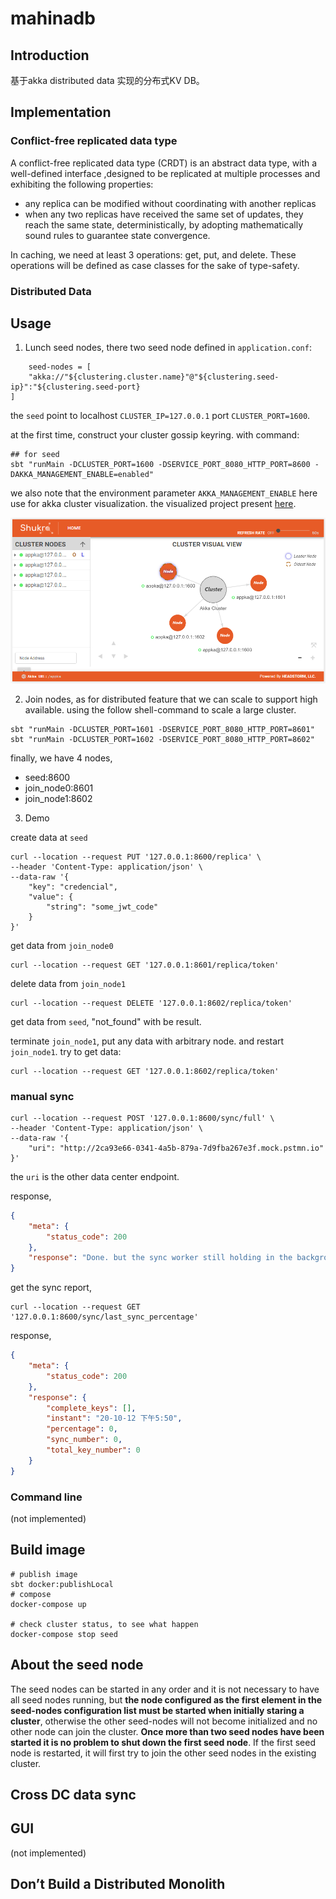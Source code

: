 mahinadb
============================================

## Introduction

基于akka distributed data 实现的分布式KV DB。

## Implementation

### Conflict-free replicated data type

A conflict-free replicated data type (CRDT) is an abstract data type, with a well-defined interface ,designed to be replicated at multiple processes and exhibiting the following properties:

- any replica can be modified without coordinating with another replicas
- when any two replicas have received the same set of updates, they reach the same state, deterministically, by adopting mathematically sound rules to guarantee state convergence.

In caching, we need at least 3 operations: get, put, and delete. These operations will be defined as case classes for the sake of type-safety.


### Distributed Data

### 

## Usage

1. Lunch seed nodes, there two seed node defined in `application.conf`:

```text
    seed-nodes = [
    "akka://"${clustering.cluster.name}"@"${clustering.seed-ip}":"${clustering.seed-port}
]
```

the `seed` point to localhost `CLUSTER_IP=127.0.0.1` port `CLUSTER_PORT=1600`.

at the first time, construct your cluster gossip keyring. with command:

```shell script
## for seed
sbt "runMain -DCLUSTER_PORT=1600 -DSERVICE_PORT_8080_HTTP_PORT=8600 -DAKKA_MANAGEMENT_ENABLE=enabled"
```

we also note that the environment parameter `AKKA_MANAGEMENT_ENABLE` here use for akka cluster visualization. the visualized project present [here](https://github.com/barudisshu/mahinavis).

![cluster_visualization](/img/cluster_visual_view.png)

2. Join nodes, as for distributed feature that we can scale to support high available. using the follow shell-command to scale a large cluster.

```shell script
sbt "runMain -DCLUSTER_PORT=1601 -DSERVICE_PORT_8080_HTTP_PORT=8601"
sbt "runMain -DCLUSTER_PORT=1602 -DSERVICE_PORT_8080_HTTP_PORT=8602"
```

finally, we have 4 nodes, 

- seed:8600
- join_node0:8601
- join_node1:8602


3. Demo

create data at `seed`

```shell script
curl --location --request PUT '127.0.0.1:8600/replica' \
--header 'Content-Type: application/json' \
--data-raw '{
    "key": "credencial",
    "value": {
        "string": "some_jwt_code"
    }
}'
```

get data from `join_node0`

```shell script
curl --location --request GET '127.0.0.1:8601/replica/token'
```

delete data from `join_node1`

```shell script
curl --location --request DELETE '127.0.0.1:8602/replica/token'
```

get data from `seed`, "not_found" with be result.

terminate `join_node1`, put any data with arbitrary node. and restart `join_node1`. try to get data:

```shell script
curl --location --request GET '127.0.0.1:8602/replica/token'
```

### manual sync

```shell script
curl --location --request POST '127.0.0.1:8600/sync/full' \
--header 'Content-Type: application/json' \
--data-raw '{
    "uri": "http://2ca93e66-0341-4a5b-879a-7d9fba267e3f.mock.pstmn.io"
}'
```

the `uri` is the other data center endpoint.

response,

```json
{
    "meta": {
        "status_code": 200
    },
    "response": "Done. but the sync worker still holding in the background"
}
```

get the sync report,

```shell script
curl --location --request GET '127.0.0.1:8600/sync/last_sync_percentage'
```

response,

```json
{
    "meta": {
        "status_code": 200
    },
    "response": {
        "complete_keys": [],
        "instant": "20-10-12 下午5:50",
        "percentage": 0,
        "sync_number": 0,
        "total_key_number": 0
    }
}
```

### Command line

(not implemented)

## Build image

```shell script
# publish image
sbt docker:publishLocal
# compose
docker-compose up

# check cluster status, to see what happen
docker-compose stop seed
```

## About the seed node

The seed nodes can be started in any order and it is not necessary to have all seed nodes running, but **the node configured as the first element in the seed-nodes configuration list must be started when initially staring a cluster**, otherwise the other seed-nodes will not become initialized and no other node can join the cluster. **Once more than two seed nodes have been started it is no problem to shut down the first seed node**. If the first seed node is restarted, it will first try to join the other seed nodes in the existing cluster.

## Cross DC data sync


## GUI

(not implemented)


## Don’t Build a Distributed Monolith
